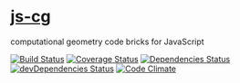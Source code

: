 [js-cg](http://aureooms.github.io/js-cg)
==

computational geometry code bricks for JavaScript

[![Build Status](https://travis-ci.org/aureooms/js-cg.svg)](https://travis-ci.org/aureooms/js-cg)
[![Coverage Status](https://coveralls.io/repos/aureooms/js-cg/badge.png)](https://coveralls.io/r/aureooms/js-cg)
[![Dependencies Status](https://david-dm.org/aureooms/js-cg.png)](https://david-dm.org/aureooms/js-cg#info=dependencies)
[![devDependencies Status](https://david-dm.org/aureooms/js-cg/dev-status.png)](https://david-dm.org/aureooms/js-cg#info=devDependencies)
[![Code Climate](https://codeclimate.com/github/aureooms/js-cg.png)](https://codeclimate.com/github/aureooms/js-cg)
